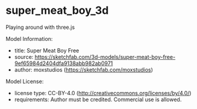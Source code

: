 # super_meat_boy_3d
Playing around with three.js

Model Information:
* title:	Super Meat Boy Free
* source:	https://sketchfab.com/3d-models/super-meat-boy-free-9ef65984d2404dfa9138abb982ab0971
* author:	moxstudios (https://sketchfab.com/moxstudios)

Model License:
* license type:	CC-BY-4.0 (http://creativecommons.org/licenses/by/4.0/)
* requirements:	Author must be credited. Commercial use is allowed.
